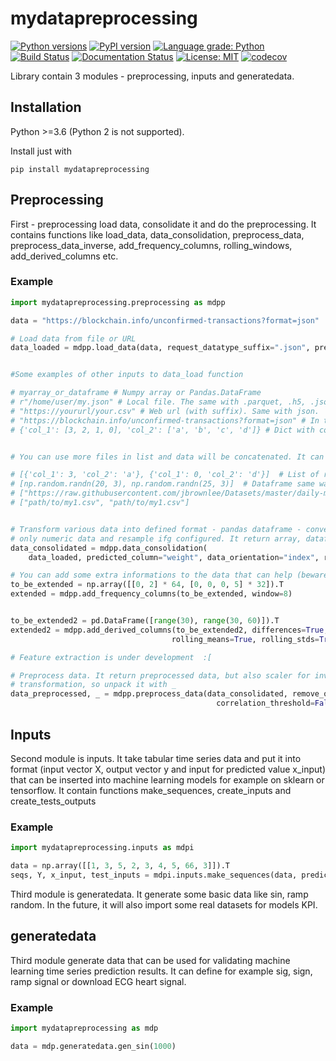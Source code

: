# mydatapreprocessing

[![Python versions](https://img.shields.io/pypi/pyversions/mydatapreprocessing.svg)](https://pypi.python.org/pypi/mydatapreprocessing/) [![PyPI version](https://badge.fury.io/py/mydatapreprocessing.svg)](https://badge.fury.io/py/mydatapreprocessing) [![Language grade: Python](https://img.shields.io/lgtm/grade/python/g/Malachov/mydatapreprocessing.svg?logo=lgtm&logoWidth=18)](https://lgtm.com/projects/g/Malachov/mydatapreprocessing/context:python) [![Build Status](https://travis-ci.com/Malachov/mydatapreprocessing.svg?branch=master)](https://travis-ci.com/Malachov/mydatapreprocessing) [![Documentation Status](https://readthedocs.org/projects/mydatapreprocessing/badge/?version=latest)](https://mydatapreprocessing.readthedocs.io/en/latest/?badge=latest) [![License: MIT](https://img.shields.io/badge/License-MIT-yellow.svg)](https://opensource.org/licenses/MIT) [![codecov](https://codecov.io/gh/Malachov/mydatapreprocessing/branch/master/graph/badge.svg)](https://codecov.io/gh/Malachov/mydatapreprocessing)

Library contain 3 modules - preprocessing, inputs and generatedata.

## Installation

Python >=3.6 (Python 2 is not supported).

Install just with

```console
pip install mydatapreprocessing
```

## Preprocessing

First - preprocessing load data, consolidate it and do the preprocessing. It contains functions like load_data, data_consolidation, preprocess_data, preprocess_data_inverse, add_frequency_columns, rolling_windows, add_derived_columns etc.

### Example

```python
import mydatapreprocessing.preprocessing as mdpp

data = "https://blockchain.info/unconfirmed-transactions?format=json"

# Load data from file or URL
data_loaded = mdpp.load_data(data, request_datatype_suffix=".json", predicted_table='txs')


#Some examples of other inputs to data_load function

# myarray_or_dataframe # Numpy array or Pandas.DataFrame
# r"/home/user/my.json" # Local file. The same with .parquet, .h5, .json or .xlsx. On windows it's necessary to use raw string - 'r' in front of string because of escape symbols \
# "https://yoururl/your.csv" # Web url (with suffix). Same with json.
# "https://blockchain.info/unconfirmed-transactions?format=json" # In this case you have to specify also 'request_datatype_suffix': "json", 'data_orientation': "index", 'predicted_table': 'txs',
# {'col_1': [3, 2, 1, 0], 'col_2': ['a', 'b', 'c', 'd']} # Dict with colums or rows (index) - necessary to setup data_orientation!


# You can use more files in list and data will be concatenated. It can be list of paths or list of python objects. Example:

# [{'col_1': 3, 'col_2': 'a'}, {'col_1': 0, 'col_2': 'd'}]  # List of records
# [np.random.randn(20, 3), np.random.randn(25, 3)]  # Dataframe same way
# ["https://raw.githubusercontent.com/jbrownlee/Datasets/master/daily-min-temperatures.csv", "https://raw.githubusercontent.com/jbrownlee/Datasets/master/daily-min-temperatures.csv"]  # List of URLs
# ["path/to/my1.csv", "path/to/my1.csv"]


# Transform various data into defined format - pandas dataframe - convert to numeric if possible, keep
# only numeric data and resample ifg configured. It return array, dataframe
data_consolidated = mdpp.data_consolidation(
    data_loaded, predicted_column="weight", data_orientation="index", remove_nans_threshold=0.9, remove_nans_or_replace='interpolate')

# You can add some extra informations to the data that can help (beware it can slow down the machine learning model)
to_be_extended = np.array([[0, 2] * 64, [0, 0, 0, 5] * 32]).T
extended = mdpp.add_frequency_columns(to_be_extended, window=8)


to_be_extended2 = pd.DataFrame([range(30), range(30, 60)]).T
extended2 = mdpp.add_derived_columns(to_be_extended2, differences=True, second_differences=True, multiplications=True,
                                    rolling_means=True, rolling_stds=True, mean_distances=True, window=10)

# Feature extraction is under development  :[

# Preprocess data. It return preprocessed data, but also scaler for inverse
# transformation, so unpack it with _
data_preprocessed, _ = mdpp.preprocess_data(data_consolidated, remove_outliers=True, smoothit=False,
                                              correlation_threshold=False, data_transform=False, standardizeit='standardize')
```

## Inputs

Second module is inputs. It take tabular time series data and put it into format (input vector X, output vector y and input for predicted value x_input) that can be inserted into machine learning models for example on sklearn or tensorflow. It contain functions make_sequences, create_inputs and create_tests_outputs

### Example

```python
import mydatapreprocessing.inputs as mdpi

data = np.array([[1, 3, 5, 2, 3, 4, 5, 66, 3]]).T
seqs, Y, x_input, test_inputs = mdpi.inputs.make_sequences(data, predicts=7, repeatit=3, n_steps_in=6, n_steps_out=1, constant=1)
```

Third module is generatedata. It generate some basic data like sin, ramp random. In the future, it will also import some real datasets for models KPI.

## generatedata

Third module generate data that can be used for validating machine learning time series prediction results. It can define for example sig, sign, ramp signal or download ECG heart signal.

### Example

```python
import mydatapreprocessing as mdp

data = mdp.generatedata.gen_sin(1000)
```
